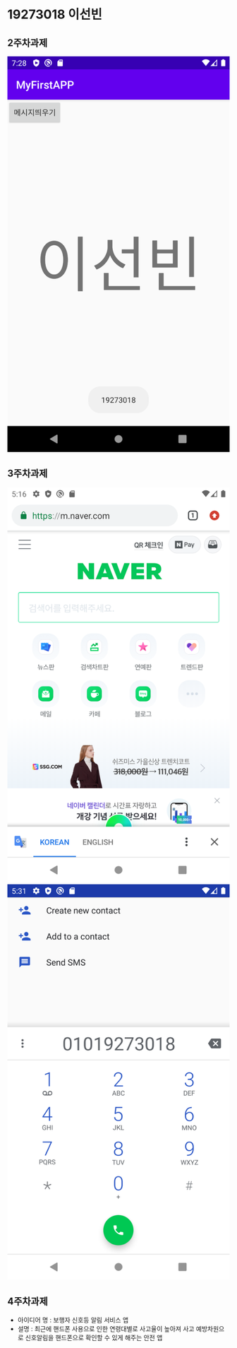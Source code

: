 # 19273018 이선빈

## 2주차과제
<img width="" src="./Png/2주차 과제.png">

## 3주차과제
<img width="" src="./Png/3.png">
<img width="" src="./Png/3-1.png">

## 4주차과제
- 아이디어 명 : 보행자 신호등 알림 서비스 앱
- 설명 : 최근에 핸드폰 사용으로 인한 연령대별로 사고율이 높아져 사고 예방차원으로 신호알림을 핸드폰으로 확인할 수 있게 해주는 안전 앱

